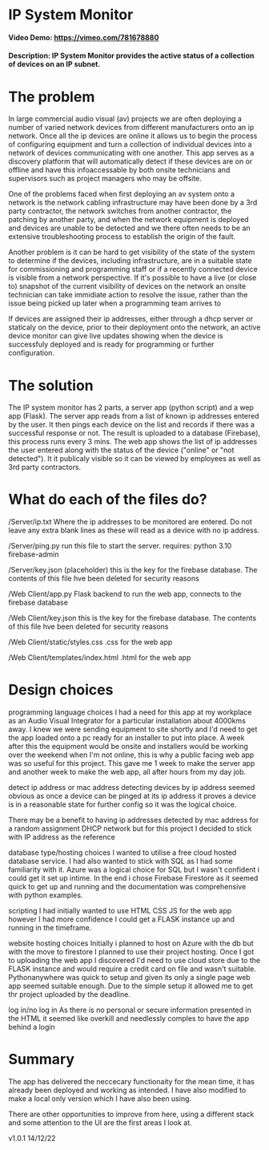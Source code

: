 # IP System Monitor
#### Video Demo: https://vimeo.com/781678880
#### Description: IP System Monitor provides the active status of a collection of devices on an IP subnet.


# The problem

In large commercial audio visual (av) projects we are often deploying a number of varied network devices from different manufacturers onto an ip network. Once all the ip devices are online it allows us to begin the process of configuring equipment and turn a collection of individual devices into a network of devices communicating with one another. This app serves as a discovery platform that will automatically detect if these devices are on or offline and have this infoaccessable by both onsite technicians and supervisors such as project managers who may be offsite.

One of the problems faced when first deploying an av system onto a network is the network cabling infrastructure may have been done by a 3rd party contractor, the network switches from another contractor, the patching by another party, and when the network equipment is deployed and devices are unable to be detected and we there often needs to be an extensive troubleshooting process to establish the origin of the fault.

Another problem is it can be hard to get visibility of the state of the system to determine if the devices, including infrastructure, are in a suitable state for commissioning and programming staff or if a recently connected device is visible from a network perspective. If it's possible to have a live (or close to) snapshot of the current visibility of devices on the network an onsite technician can take immidiate action to resolve the issue, rather than the issue being picked up later when a programming team arrives to

If devices are assigned their ip addresses, either through a dhcp server or staticaly on the device, prior to their deployment onto the network, an active device monitor can give live updates showing when the device is successfuly deployed and is ready for programming or further configuration.


# The solution

The IP system monitor has 2 parts, a server app (python script) and a wep app (Flask). The server app reads from a list of known ip addresses entered by the user. It then pings each device on the list and records if there was a successful response or not. The result is uploaded to a database (Firebase), this process runs every 3 mins. The web app shows the list of ip addresses the user entered along with the status of the device ("online" or "not detected"). It it publicaly visible so it can be viewed by employees as well as 3rd party contractors.



# What do each of the files do?

/Server/ip.txt
Where the ip addresses to be monitored are entered. Do not leave any extra blank lines as these will read as a device with no ip address.

/Server/ping.py
run this file to start the server.
requires:
python 3.10
firebase-admin

/Server/key.json (placeholder)
this is the key for the firebase database. The contents of this file hve been deleted for security reasons

/Web Client/app.py
Flask backend to run the web app, connects to the firebase database

/Web Client/key.json
this is the key for the firebase database. The contents of this file hve been deleted for security reasons

/Web Client/static/styles.css
.css for the web app

/Web Client/templates/index.html
.html for the web app


# Design choices

programming language choices
I had a need for this app at my workplace as an Audio Visual Integrator for a particular installation about 4000kms away. I knew we were sending equipment to site shortly and I'd need to get the app loaded onto a pc ready for an installer to put into place. A week after this the equipment would be onsite and installers would be working over the weekend when I'm not online, this is why a public facing web app was so useful for this project. This gave me 1 week to make the server app and another week to make the web app, all after hours from my day job.

detect ip address or mac address
detecting devices by ip address seemed obvious as once a device can be pinged at its ip address it proves a device is in a reasonable state for further config so it was the logical choice.

There may be a benefit to having ip addresses detected by mac address for a random assignment DHCP network but for this project I decided to stick with IP address as the reference

database type/hosting choices
I wanted to utilise a free cloud hosted database service. I had also wanted to stick with SQL as I had some familiarity with it. Azure was a logical choice for SQL but I wasn't confident i could get it set up intime. In the end i chose Firebase Firestore as it seemed quick to get up and running and the documentation was comprehensive with python examples.

scripting
I had initially wanted to use HTML CSS JS for the web app however I had more confidence I could get a FLASK instance up and running in the timeframe.

website hosting choices
Initially i planned to host on Azure with the db but with the move to firestore I planned to use their project hosting. Once I got to uploading the web app I discovered I'd need to use cloud store due to the FLASK instance and would require a credit card on file and wasn't suitable. Pythonanywhere was quick to setup and given its only a single page web app seemed suitable enough. Due to the simple setup it allowed me to get thr project uploaded by the deadline.

log in/no log in
As there is no personal or secure information presented in the HTML it seemed like overkill and needlessly comples to have the app behind a login

# Summary
The app has delivered the neccecary functionaity for the mean time, it has already been deployed and working as intended. I have also modified to make a local only version which I have also been using.

There are other opportunities to improve from here, using a different stack and some attention to the UI are the first areas I look at.



v1.0.1
14/12/22
